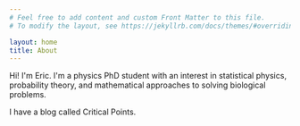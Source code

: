 ```yaml
---
# Feel free to add content and custom Front Matter to this file.
# To modify the layout, see https://jekyllrb.com/docs/themes/#overriding-theme-defaults

layout: home
title: About
---
```


Hi! I'm Eric. I'm a physics PhD student with an interest in statistical physics, probability theory, and mathematical approaches to solving biological problems.

I have a blog called Critical Points.